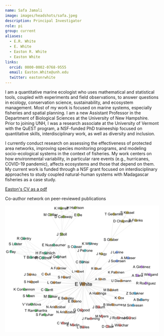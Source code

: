 ```yaml
---
name: Safa Jamali
image: images/headshots/safa.jpeg
description: Principal Investigator 
role: pi
group: current
aliases:
  - E.R. White
  - E. White
  - Easton R. White
  - Easton White
links:
  orcid: 0000-0002-0768-9555
  email: Easton.White@unh.edu 
  twitter: eastonrwhite
---
```


I am a quantitative marine ecologist who uses mathematical and statistical tools, coupled with experiments and field observations, to answer questions in ecology, conservation science, sustainability, and ecosystem management. Most of my work is focused on marine systems, especially fisheries and spatial planning. I am a new Assistant Professor in the Department of Biological Sciences at the University of New Hampshire. Prior to joining UNH, I was a research associate at the University of Vermont with the QuEST program, a NSF-funded PhD traineeship focused on quantitative skills, interdisciplinary work, as well as diversity and inclusion.

I currently conduct research on assessing the effectiveness of protected area networks, improving species monitoring programs, and modeling socio-ecological systems in the context of fisheries. My work centers on how environmental variability, in particular rare events (e.g., hurricanes, COVID-19 pandemic), affects ecosystems and those that depend on them. My current work is funded through a NSF grant focused on interdisciplinary approaches to study coupled natural-human systems with Madagascar fisheries as a case study.

[Easton's CV as a pdf](https://quantmarineecolab.github.io/pdfs/EastonWhite_CV.pdf)

Co-author network on peer-reviewed publications

![](/images/mynetwork.png)